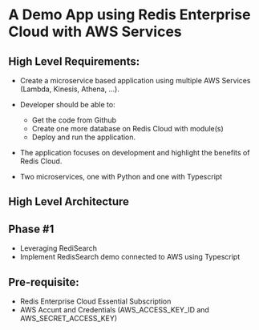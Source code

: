 # A Demo App using Redis Enterprise Cloud with AWS Services


## High Level Requirements:

- Create a microservice based application using multiple AWS Services (Lambda, Kinesis, Athena, ...).
- Developer should be able to:

   - Get the code from Github
   - Create one more database on Redis Cloud with module(s)
   - Deploy and run the application.

- The application focuses on development and highlight the benefits of Redis Cloud.
- Two microservices, one with Python and one with Typescript

## High Level Architecture



## Phase #1

- Leveraging RediSearch
- Implement RedisSearch demo connected to AWS using Typescript 

## Pre-requisite:

- Redis Enterprise Cloud Essential Subscription
- AWS Accunt and Credentials (AWS_ACCESS_KEY_ID and AWS_SECRET_ACCESS_KEY)
